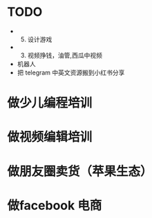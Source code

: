 # TODO

- 5. 设计游戏
- 3. 视频挣钱，油管,西瓜中视频
- 机器人
- 把 telegram 中英文资源搬到小红书分享


# 做少儿编程培训

# 做视频编辑培训

# 做朋友圈卖货（苹果生态）
    




# 做facebook 电商

